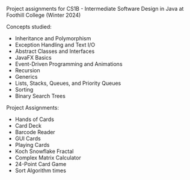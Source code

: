 Project assignments for CS1B - Intermediate Software Design in Java at Foothill College (Winter 2024)

Concepts studied:
- Inheritance and Polymorphism
- Exception Handling and Text I/O
- Abstract Classes and Interfaces
- JavaFX Basics
- Event-Driven Programming and Animations
- Recursion
- Generics
- Lists, Stacks, Queues, and Priority Queues
- Sorting
- Binary Search Trees

Project Assignments:
- Hands of Cards
- Card Deck
- Barcode Reader
- GUI Cards
- Playing Cards
- Koch Snowflake Fractal
- Complex Matrix Calculator
- 24-Point Card Game
- Sort Algorithm times
